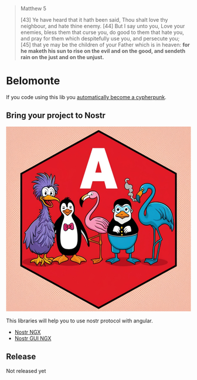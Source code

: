 > Matthew 5
>
> [43] Ye have heard that it hath been said, Thou shalt love thy neighbour, and hate thine enemy. [44] But I say unto you, Love your enemies, bless them that curse you, do good to them that hate you, and pray for them which despitefully use you, and persecute you; [45] that ye may be the children of your Father which is in heaven: **for he maketh his sun to rise on the evil and on the good, and sendeth rain on the just and on the unjust.**

# Belomonte
If you code using this lib you [automatically become a cypherpunk](https://cdn.nakamotoinstitute.org/docs/cypherpunk-manifesto.txt).

## Bring your project to Nostr
![Bring your project to Nostr](./assets/bring-your-ngapp-to-nostr.jpg)

This libraries will help you to use nostr protocol with angular.

- [Nostr NGX](./projects/nostr-ngx/README.md)
- [Nostr GUI NGX](./projects/nostr-gui-ngx/README.md)

## Release
Not released yet